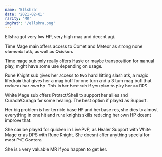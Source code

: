 ```yaml
---
name: 'Ellshra'
date: '2021-02-01'
rarity: 'MR'
imgPath: '/ellshra.png'
---
```


Ellshra got very low HP, very high mag and decent agi.

Time Mage main offers access to Comet and Meteor as strong none elemental atk, as well as Quicken.

Time mage sub only really offers Haste or maybe transposition for manual play, might have some use depending on usage. 

Rune Knight sub gives her access to two hard hitting slash atk, a magic lifedrain that gives her a mag buff for one turn and a 3 turn mag buff that reduces her own hp. This is her best sub if you plan to play her as DPS. 

White Mage sub offers Protect/Shell to support her allies and Curada/Curaga for some healing. The best option if played as Support. 

Her big problem is her terrible base HP and her base res, she dies to almost everything in one hit and rune knights skills reducing her own HP doesnt improve that.

She can be played for quicken in Live PvP, as Healer Support with White Mage or as DPS with Rune Knight. She doesnt offer anything special for most PvE Content.

She is a very valuable MR if you happen to get her.
